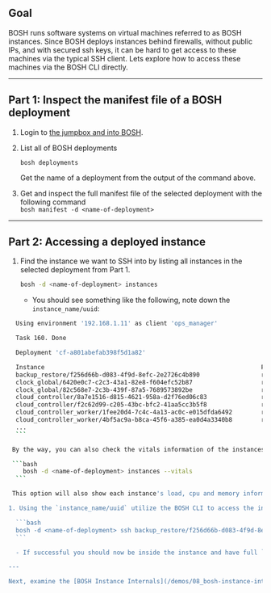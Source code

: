 ## Goal

BOSH runs software systems on virtual machines referred to as BOSH instances. 
Since BOSH deploys instances behind firewalls, without public IPs, and with secured ssh keys, it can be hard to get access to these machines via the typical SSH client. Lets explore how to access these machines via the BOSH CLI directly.

---

## Part 1: Inspect the manifest file of a BOSH deployment

1. Login to [the jumpbox and into BOSH](/demos/00_lab-connect/).

2. List all of BOSH deployments  
  
   `bosh deployments`   
  
   Get the name of a deployment from the output of the command above.


3. Get and inspect the full manifest file of the selected deployment with the following command   
   `bosh manifest -d <name-of-deployment>`

---

## Part 2: Accessing a deployed instance

1. Find the instance we want to SSH into by listing all instances in the selected deployment from Part 1.

    ```bash
    bosh -d <name-of-deployment> instances
    ```

    - You should see something like the following, note down the `instance_name/uuid`:
  ```bash
    Using environment '192.168.1.11' as client 'ops_manager'

    Task 160. Done

    Deployment 'cf-a801abefab398f5d1a82'

    Instance                                                            Process State  AZ       IPs           Deployment
    backup_restore/f256d66b-d083-4f9d-8efc-2e2726c4b890                 running        pas-az1  192.168.2.23  cf-a801abefab398f5d1a82
    clock_global/6420e0c7-c2c3-43a1-82e8-f604efc52b87                   running        pas-az2  192.168.2.33  cf-a801abefab398f5d1a82
    clock_global/82c568e7-2c3b-439f-87a5-7689573892be                   running        pas-az1  192.168.2.32  cf-a801abefab398f5d1a82
    cloud_controller/8a7e1516-d815-4621-958a-d2f76ed06c83               running        pas-az2  192.168.2.30  cf-a801abefab398f5d1a82
    cloud_controller/f2c62d99-c205-43bc-bfc2-41aa5cc3b5f8               running        pas-az1  192.168.2.29  cf-a801abefab398f5d1a82
    cloud_controller_worker/1fee20d4-7c4c-4a13-ac0c-e015dfda6492        running        pas-az1  192.168.2.34  cf-a801abefab398f5d1a82
    cloud_controller_worker/4bf5ac9a-b8ca-45f6-a385-ea0d4a3340b8        running        pas-az2  192.168.2.35  cf-a801abefab398f5d1a82
    ...
    ```

   By the way, you can also check the vitals information of the instances with the `--vitals` option added to the command above.

   ```bash
      bosh -d <name-of-deployment> instances --vitals
    ```

   This option will also show each instance's load, cpu and memory information.

1. Using the `instance_name/uuid` utilize the BOSH CLI to access the instance via the `ssh` subcommand.

    ```bash
    bosh -d <name-of-deployment> ssh backup_restore/f256d66b-d083-4f9d-8efc-2e2726c4b890
    ```

    - If successful you should now be inside the instance and have full `root` access via `sudo su`.

---

Next, examine the [BOSH Instance Internals](/demos/08_bosh-instance-internals).

